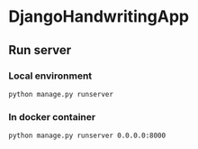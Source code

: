 # DjangoHandwritingApp

## Run server

### Local environment
```
python manage.py runserver
```

### In docker container
```
python manage.py runserver 0.0.0.0:8000
```
